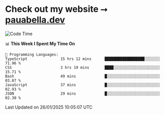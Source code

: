 # Check out my website ⭢ [pauabella.dev](https://pauabella.dev)

<!--START_SECTION:waka-->
![Code Time](http://img.shields.io/badge/Code%20Time-4%2C024%20hrs%2035%20mins-blue)

📊 **This Week I Spent My Time On** 

```text
💬 Programming Languages: 
TypeScript               15 hrs 12 mins      ██████████████████░░░░░░░   71.96 % 
CSS                      3 hrs 19 mins       ████░░░░░░░░░░░░░░░░░░░░░   15.71 % 
Bash                     49 mins             █░░░░░░░░░░░░░░░░░░░░░░░░   03.87 % 
JavaScript               37 mins             █░░░░░░░░░░░░░░░░░░░░░░░░   02.93 % 
JSON                     29 mins             █░░░░░░░░░░░░░░░░░░░░░░░░   02.30 % 
```


 Last Updated on 26/01/2025 10:05:07 UTC
<!--END_SECTION:waka-->
